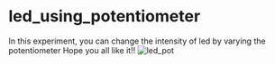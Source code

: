 # led_using_potentiometer
In this experiment, you can change the intensity of led by varying the potentiometer
Hope you all like it!!
![led_pot](https://user-images.githubusercontent.com/63573906/116505943-c3b94280-a8d9-11eb-8e22-77a9cbc3e920.PNG)

